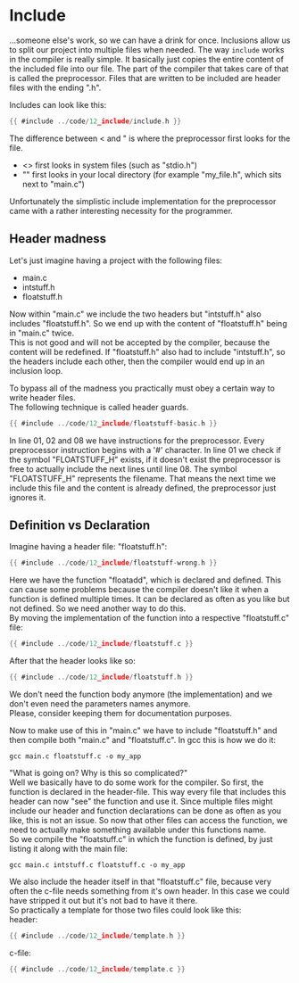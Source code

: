 # Include

...someone else's work, so we can have a drink for once. Inclusions allow us to
split our project into multiple files when needed. The way `include` works in
the compiler is really simple. It basically just copies the entire content of
the included file into our file. The part of the compiler that takes care of
that is called the preprocessor. Files that are written to be included are
header files with the ending ".h".  
  
Includes can look like this:  

```c
{{ #include ../code/12_include/include.h }}
```

The difference between < and " is where the preprocessor first looks for the
file.  

- \<\> first looks in system files (such as "stdio.h")
- "" first looks in your local directory (for example "my_file.h", which sits
  next to "main.c")

Unfortunately the simplistic include implementation for the preprocessor came
with a rather interesting necessity for the programmer.  

## Header madness

Let's just imagine having a project with the following files:  

- main.c
- intstuff.h
- floatstuff.h

Now within "main.c" we include the two headers but "intstuff.h" also includes
"floatstuff.h". So we end up with the content of "floatstuff.h" being in
"main.c" twice.  
This is not good and will not be accepted by the compiler, because the content
will be redefined. If "floatstuff.h" also had to include "intstuff.h", so the
headers include each other, then the compiler would end up in an inclusion
loop.  
  
To bypass all of the madness you practically must obey a certain way to write
header files.  
The following technique is called header guards.  

```c
{{ #include ../code/12_include/floatstuff-basic.h }}
```

In line 01, 02 and 08 we have instructions for the preprocessor. Every
preprocessor instruction begins with a '#' character. In line 01 we check if the
symbol "FLOATSTUFF_H" exists, if it doesn't exist the preprocessor is free to
actually include the next lines until line 08. The symbol "FLOATSTUFF_H"
represents the filename. That means the next time we include this file and the
content is already defined, the preprocessor just ignores it.  

## Definition vs Declaration

Imagine having a header file: "floatstuff.h":  

```c
{{ #include ../code/12_include/floatstuff-wrong.h }}
```

Here we have the function "floatadd", which is declared and defined. This can
cause some problems because the compiler doesn't like it when a function is
defined multiple times. It can be declared as often as you like but not defined.
So we need another way to do this.  
By moving the implementation of the function into a respective "floatstuff.c"
file:  

```c
{{ #include ../code/12_include/floatstuff.c }}
```

After that the header looks like so:

```c
{{ #include ../code/12_include/floatstuff.h }}
```

We don't need the function body anymore (the implementation) and we don't even
need the parameters names anymore.  
Please, consider keeping them for documentation purposes.  
  
Now to make use of this in "main.c" we have to include "floatstuff.h" and then
compile both "main.c" and "floatstuff.c". In gcc this is how we do it:  

```
gcc main.c floatstuff.c -o my_app
```

"What is going on? Why is this so complicated?"  
Well we basically have to do some work for the compiler. So first, the function
is declared in the header-file. This way every file that includes this header
can now "see" the function and use it. Since multiple files might include our
header and function declarations can be done as often as you like, this is not
an issue. So now that other files can access the function, we need to actually
make something available under this functions name.  
So we compile the "floatstuff.c" in which the function is defined, by just
listing it along with the main file:  

```
gcc main.c intstuff.c floatstuff.c -o my_app
```

We also include the header itself in that "floatstuff.c" file, because very
often the c-file needs something from it's own header. In this case we could
have stripped it out but it's not bad to have it there.  
So practically a template for those two files could look like this:  
header:  

```c
{{ #include ../code/12_include/template.h }}
```

c-file:  

```c
{{ #include ../code/12_include/template.c }}
```
